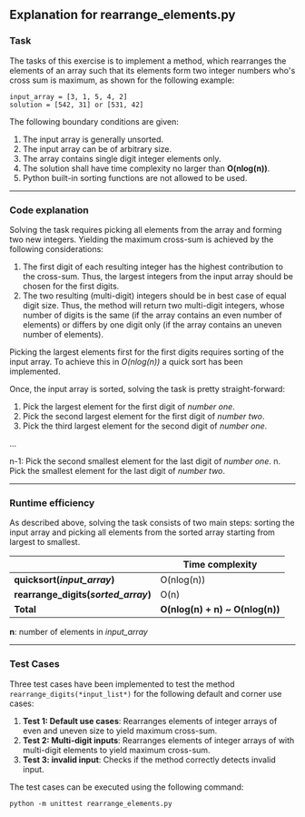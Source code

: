 ## Explanation for rearrange_elements.py

### Task

The tasks of this exercise is to implement a method, which rearranges the elements of an array such that its elements form two integer numbers who's cross sum is maximum, as shown for the following example:
```
input_array = [3, 1, 5, 4, 2]
solution = [542, 31] or [531, 42]
```
The following boundary conditions are given:
1. The input array is generally unsorted.
2. The input array can be of arbitrary size.
3. The array contains single digit integer elements only.
4. The solution shall have time complexity no larger than **O(nlog(n))**.
5. Python built-in sorting functions are not allowed to be used.

---

### Code explanation

Solving the task requires picking all elements from the array and forming two new integers. Yielding the maximum cross-sum is achieved by the following considerations:

1. The first digit of each resulting integer has the highest contribution to the cross-sum. Thus, the largest integers from the input array should be chosen for the first digits.
2. The two resulting (multi-digit) integers should be in best case of equal digit size. Thus, the method will return two multi-digit integers, whose number of digits is the same (if the array contains an even number of elements) or differs by one digit only (if the array contains an uneven number of elements).

Picking the largest elements first for the first digits requires sorting of the input array. To achieve this in *O(nlog(n))* a quick sort has been implemented.

Once, the input array is sorted, solving the task is pretty straight-forward:
1. Pick the largest element for the first digit of *number one*.
2. Pick the second largest element for the first digit of *number two*.
3. Pick the third largest element for the second digit of *number one*.

...

n-1: Pick the second smallest element for the last digit of *number one*.
n. Pick the smallest element for the last digit of *number two*.

---

### Runtime efficiency

As described above, solving the task consists of two main steps: sorting the input array and picking all elements from the sorted array starting from largest to smallest.

|  | Time complexity |
| ------------------- | --------------- |
| **quicksort(*input_array*)** | O(nlog(n)) |
| **rearrange_digits(*sorted_array*)** | O(n) |
| **Total** | **O(nlog(n) + n) ~ O(nlog(n))** |

**n**: number of elements in *input_array*

---

### Test Cases

Three test cases have been implemented to test the method `rearrange_digits(*input_list*)` for the following default and corner use cases:

1. **Test 1: Default use cases**: Rearranges elements of integer arrays of even and uneven size to yield maximum cross-sum.
2. **Test 2: Multi-digit inputs**: Rearranges elements of integer arrays of with multi-digit elements to yield maximum cross-sum.
3. **Test 3: invalid input**: Checks if the method correctly detects invalid input.

The test cases can be executed using the following command:

```
python -m unittest rearrange_elements.py
```